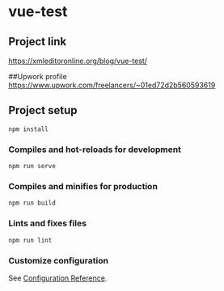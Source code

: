 # vue-test

## Project link
https://xmleditoronline.org/blog/vue-test/

##Upwork profile 
https://www.upwork.com/freelancers/~01ed72d2b560593619

## Project setup
```
npm install
```

### Compiles and hot-reloads for development
```
npm run serve
```

### Compiles and minifies for production
```
npm run build
```

### Lints and fixes files
```
npm run lint
```

### Customize configuration
See [Configuration Reference](https://cli.vuejs.org/config/).

